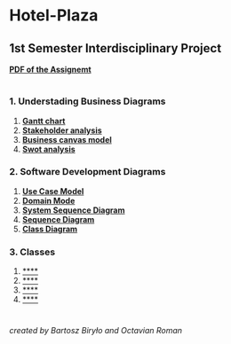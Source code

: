 
# Hotel-Plaza
## 1st Semester Interdisciplinary Project
  [**PDF of the Assignemt**]()
# 
### 1. Understading Business Diagrams 
  1.  [**Gantt chart**]()
  2.  [**Stakeholder analysis**]()
  3.  [**Business canvas model**]()
  4.  [**Swot analysis**]()
### 2. Software Development Diagrams
  1.  [**Use Case Model**]()
  2.  [**Domain Mode**]()
  3.  [**System Sequence Diagram**]()
  4.  [**Sequence Diagram**]()
  5.  [**Class Diagram**]()
### 3. Classes
  1.  [****]()
  2.  [****]()
  3.  [****]()
  4.  [****]()
# 
###### created by Bartosz Biryło and Octavian Roman
